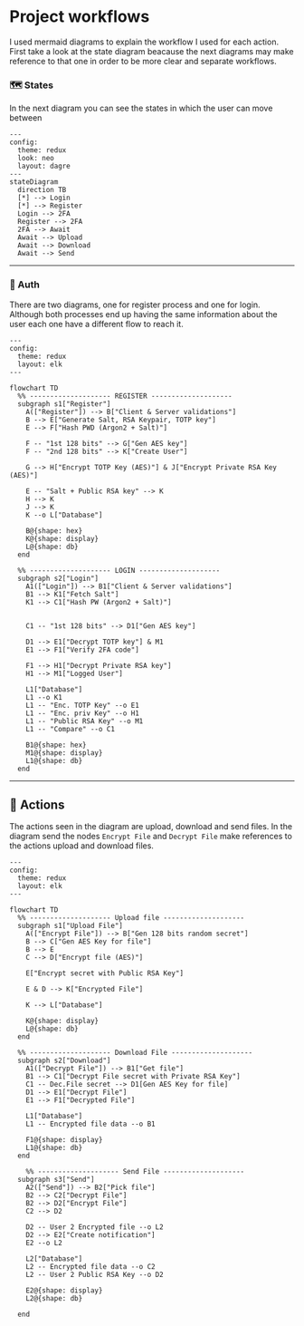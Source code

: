 
#   Project workflows

I used mermaid diagrams to explain the workflow I used for each action. First take a look at the state diagram beacause the next diagrams may make reference to that one in order to be more clear and separate workflows.

### 🗺️ States

In the next diagram you can see the states in which the user can move between

```mermaid
---
config:
  theme: redux
  look: neo
  layout: dagre
---
stateDiagram
  direction TB
  [*] --> Login
  [*] --> Register
  Login --> 2FA
  Register --> 2FA
  2FA --> Await
  Await --> Upload
  Await --> Download
  Await --> Send
```
---

### 👤 Auth

There are two diagrams, one for register process and one for login. Although both processes end up having the same information about the user each one have a different flow to reach it. 

```mermaid
---
config:
  theme: redux
  layout: elk
---

flowchart TD
  %% -------------------- REGISTER --------------------
  subgraph s1["Register"]
    A(["Register"]) --> B["Client & Server validations"]
    B --> E["Generate Salt, RSA Keypair, TOTP key"]
    E --> F["Hash PWD (Argon2 + Salt)"]

    F -- "1st 128 bits" --> G["Gen AES key"]
    F -- "2nd 128 bits" --> K["Create User"]

    G --> H["Encrypt TOTP Key (AES)"] & J["Encrypt Private RSA Key (AES)"]

    E -- "Salt + Public RSA key" --> K
    H --> K
    J --> K
    K --o L["Database"]

    B@{shape: hex}
    K@{shape: display}
    L@{shape: db}
  end

  %% -------------------- LOGIN --------------------
  subgraph s2["Login"]
    A1(["Login"]) --> B1["Client & Server validations"]
    B1 --> K1["Fetch Salt"]
    K1 --> C1["Hash PW (Argon2 + Salt)"]

    
    C1 -- "1st 128 bits" --> D1["Gen AES key"]

    D1 --> E1["Decrypt TOTP key"] & M1
    E1 --> F1["Verify 2FA code"]

    F1 --> H1["Decrypt Private RSA key"]
    H1 --> M1["Logged User"]

    L1["Database"]
    L1 --o K1
    L1 -- "Enc. TOTP Key" --o E1
    L1 -- "Enc. priv Key" --o H1
    L1 -- "Public RSA Key" --o M1
    L1 -- "Compare" --o C1

    B1@{shape: hex}
    M1@{shape: display}
    L1@{shape: db}
  end
```
---
## 🎯 Actions

The actions seen in the diagram are upload, download and send files. In the diagram send the nodes `Encrypt File` and `Decrypt File` make references to the actions upload and download files.

```mermaid
---
config:
  theme: redux
  layout: elk
---

flowchart TD
  %% -------------------- Upload file --------------------
  subgraph s1["Upload File"]
    A(["Encrypt File"]) --> B["Gen 128 bits random secret"]
    B --> C["Gen AES Key for file"]
    B --> E
    C --> D["Encrypt file (AES)"]

    E["Encrypt secret with Public RSA Key"]

    E & D --> K["Encrypted File"]

    K --> L["Database"]

    K@{shape: display}
    L@{shape: db}
  end

  %% -------------------- Download File --------------------
  subgraph s2["Download"]
    A1(["Decrypt File"]) --> B1["Get file"]
    B1 --> C1["Decrypt File secret with Private RSA Key"]
    C1 -- Dec.File secret --> D1[Gen AES Key for file]
    D1 --> E1["Decrypt File"]
    E1 --> F1["Decrypted File"]

    L1["Database"]
    L1 -- Encrypted file data --o B1

    F1@{shape: display}
    L1@{shape: db}
  end

    %% -------------------- Send File --------------------
  subgraph s3["Send"]
    A2(["Send"]) --> B2["Pick file"]
    B2 --> C2["Decrypt File"]
    B2 --> D2["Encrypt File"]
    C2 --> D2

    D2 -- User 2 Encrypted file --o L2
    D2 --> E2["Create notification"]
    E2 --o L2

    L2["Database"]
    L2 -- Encrypted file data --o C2
    L2 -- User 2 Public RSA Key --o D2

    E2@{shape: display}
    L2@{shape: db}
    
  end

```